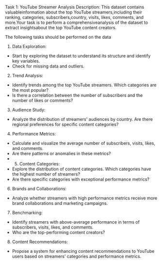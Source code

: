 Task 1: YouTube Streamer Analysis
Description: This dataset contains valuableinformation about the top YouTube streamers,including their ranking, categories, subscribers,country, visits, likes, comments, and more.Your task is to perform a comprehensiveanalysis of the dataset to extract insightsabout the top YouTube content creators.

The following tasks should be performed on the data
1. Data Exploration:
- Start by exploring the dataset to understand its structure and identify key variables.
- Check for missing data and outliers.
2. Trend Analysis:
- Identify trends among the top YouTube streamers. Which categories are the most popular?
- Is there a correlation between the number of subscribers and the number of likes or comments?
3. Audience Study:
- Analyze the distribution of streamers' audiences by country. Are there regional preferences for
specific content categories?
4. Performance Metrics:
- Calculate and visualize the average number of subscribers, visits, likes, and comments.
- Are there patterns or anomalies in these metrics?
- 5. Content Categories:
- Explore the distribution of content categories. Which categories have the highest number of
streamers?
- Are there specific categories with exceptional performance metrics?
6. Brands and Collaborations:
- Analyze whether streamers with high performance metrics receive more brand collaborations and
marketing campaigns.
7. Benchmarking:
- Identify streamers with above-average performance in terms of subscribers, visits, likes, and comments.
- Who are the top-performing content creators?
8. Content Recommendations:
- Propose a system for enhancing content recommendations to YouTube users based on streamers' categories and performance metrics.
